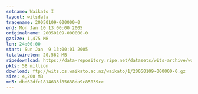 ```yaml
---
setname: Waikato I
layout: witsdata
tracename: 20050109-000000-0
end: Mon Jan 10 13:00:00 2005
originalname: 20050109-000000-0
gzsize: 1,475 MB
len: 24:00:00
start: Sun Jan  9 13:00:01 2005
totalwirelen: 20,562 MB
ripedownload: https://data-repository.ripe.net/datasets/wits-archive/waikato/1/20050109-000000-0.gz
pkts: 58 million
download: ftp://wits.cs.waikato.ac.nz/waikato/1/20050109-000000-0.gz
size: 4,200 MB
md5: dbd62dfc1814633f85638da9c85039cc
---
```

